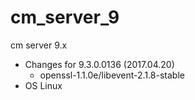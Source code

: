 # cm_server_9
cm server 9.x
* Changes for 9.3.0.0136 (2017.04.20)
  - openssl-1.1.0e/libevent-2.1.8-stable
* OS Linux
